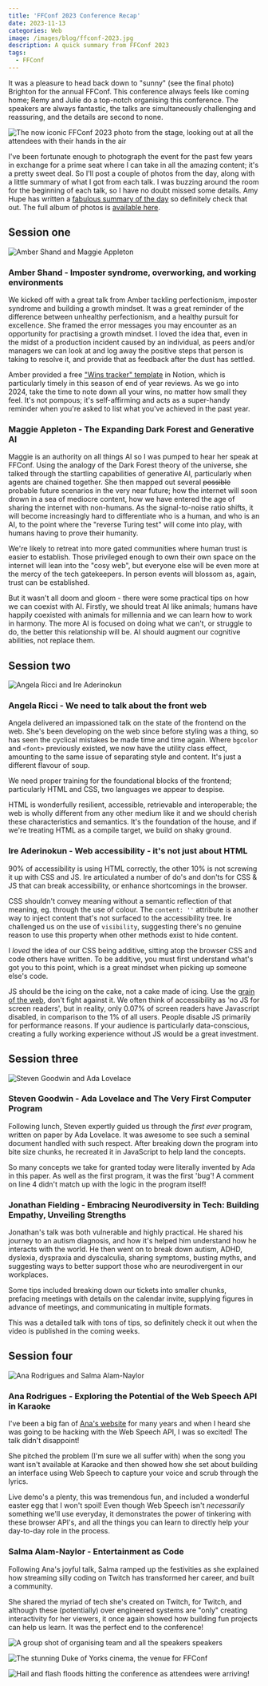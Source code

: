 ```yaml
---
title: 'FFConf 2023 Conference Recap'
date: 2023-11-13
categories: Web
image: /images/blog/ffconf-2023.jpg
description: A quick summary from FFConf 2023
tags:
  - FFConf
---
```


It was a pleasure to head back down to "sunny" (see the final photo) Brighton for the annual FFConf. This conference always feels like coming home; Remy and Julie do a top-notch organising this conference. The speakers are always fantastic, the talks are simultaneously challenging and reassuring, and the details are second to none.

![The now iconic FFConf 2023 photo from the stage, looking out at all the attendees with their hands in the air](/images/blog/ffconf-2023.jpg)

I've been fortunate enough to photograph the event for the past few years in exchange for a prime seat where I can take in all the amazing content; it's a pretty sweet deal. So I'll post a couple of photos from the day, along with a little summary of what I got from each talk. I was buzzing around the room for the beginning of each talk, so I have no doubt missed some details. Amy Hupe has written a [fabulous summary of the day](https://amyhupe.co.uk/articles/ffconf-2023/) so definitely check that out. The full album of photos is [available here](https://www.flickr.com/photos/remysharp/albums/72177720312654713).

## Session one

![Amber Shand and Maggie Appleton](/images/blog/ffconf-session-1.jpg)

### Amber Shand - Imposter syndrome, overworking, and working environments

We kicked off with a great talk from Amber tackling perfectionism, imposter syndrome and building a growth mindset. It was a great reminder of the difference between unhealthy perfectionism, and a healthy pursuit for excellence. She framed the error messages you may encounter as an opportunity for practising a growth mindset. I loved the idea that, even in the midst of a production incident caused by an individual, as peers and/or managers we can look at and log away the positive steps that person is taking to resolve it, and provide that as feedback after the dust has settled.

Amber provided a free ["Wins tracker" template](https://sage-skunk-dbd.notion.site/bb55dc78e44648aca177075c51f2a263?v=f55eb2fb86de451a8dc1d77209007d97) in Notion, which is particularly timely in this season of end of year reviews. As we go into 2024, take the time to note down all your wins, no matter how small they feel. It's not pompous; it's self-affirming and acts as a super-handy reminder when you're asked to list what you've achieved in the past year.


### Maggie Appleton - The Expanding Dark Forest and Generative AI

Maggie is an authority on all things AI so I was pumped to hear her speak at FFConf. Using the analogy of the Dark Forest theory of the universe, she talked through the startling capabilities of generative AI, particularly when agents are chained together. She then mapped out several ~~possible~~ probable future scenarios in the very near future; how the internet will soon drown in a sea of mediocre content, how we have entered the age of sharing the internet with non-humans. As the signal-to-noise ratio shifts, it will become increasingly hard to differentiate who is a human, and who is an AI, to the point where the "reverse Turing test" will come into play, with humans having to prove their humanity.

We're likely to retreat into more gated communities where human trust is easier to establish. Those privileged enough to own their own space on the internet will lean into the "cosy web", but everyone else will be even more at the mercy of the tech gatekeepers. In person events will blossom as, again, trust can be established.

But it wasn't all doom and gloom - there were some practical tips on how we can coexist with AI. Firstly, we should treat AI like animals; humans have happily coexisted with animals for millennia and we can learn how to work in harmony. The more AI is focused on doing what we can't, or struggle to do, the better this relationship will be. AI should augment our cognitive abilities, not replace them. 

## Session two

![Angela Ricci and Ire Aderinokun](/images/blog/ffconf-session-2.jpg)

### Angela Ricci - We need to talk about the front web

Angela delivered an impassioned talk on the state of the frontend on the web. She's been developing on the web since before styling was a thing, so has seen the cyclical mistakes be made time and time again. Where `bgcolor` and `<font>` previously existed, we now have the utility class effect, amounting to the same issue of separating style and content. It's just a different flavour of soup.

We need proper training for the foundational blocks of the frontend; particularly HTML and CSS, two languages we appear to despise.

HTML is wonderfully resilient, accessible, retrievable and interoperable; the web is wholly different from any other medium like it and we should cherish these characteristics and semantics. It's the foundation of the house, and if we're treating HTML as a compile target, we build on shaky ground.

### Ire Aderinokun - Web accessibility - it's not just about HTML

90% of accessibility is using HTML correctly, the other 10% is not screwing it up with CSS and JS. Ire articulated a number of do's and don'ts for CSS & JS that can break accessibility, or enhance shortcomings in the browser.

CSS shouldn't convey meaning without a semantic reflection of that meaning, eg. through the use of colour. The `content: ''` attribute is another way to inject content that's not surfaced to the accessibility tree. Ire challenged us on the use of `visibility`, suggesting there's no genuine reason to use this property when other methods exist to hide content.

I *loved* the idea of our CSS being additive, sitting atop the browser CSS and code others have written. To be additive, you must first understand what's got you to this point, which is a great mindset when picking up someone else's code.

JS should be the icing on the cake, not a cake made of icing. Use the [grain of the web](https://gomakethings.com/the-grain-of-the-web/), don't fight against it. We often think of accessibility as 'no JS for screen readers', but in reality, only 0.07% of screen readers have Javascript disabled, in comparison to the 1% of all users. People disable JS primarily for performance reasons. If your audience is particularly data-conscious, creating a fully working experience without JS would be a great investment.

## Session three

![Steven Goodwin and Ada Lovelace](/images/blog/ffconf-session-3.jpg)

### Steven Goodwin - Ada Lovelace and The Very First Computer Program

Following lunch, Steven expertly guided us through the *first ever* program, written on paper by Ada Lovelace. It was awesome to see such a seminal document handled with such respect. After breaking down the program into bite size chunks, he recreated it in JavaScript to help land the concepts.

So many concepts we take for granted today were literally invented by Ada in this paper. As well as the first program, it was the first 'bug'! A comment on line 4 didn't match up with the logic in the program itself!

### Jonathan Fielding - Embracing Neurodiversity in Tech: Building Empathy, Unveiling Strengths

Jonathan's talk was both vulnerable and highly practical. He shared his journey to an autism diagnosis, and how it's helped him understand how he interacts with the world. He then went on to break down autism, ADHD, dyslexia, dyspraxia and dyscalculia, sharing symptoms, busting myths, and suggesting ways to better support those who are neurodivergent in our workplaces.

Some tips included breaking down our tickets into smaller chunks, prefacing meetings with details on the calendar invite, supplying figures in advance of meetings, and communicating in multiple formats.

This was a detailed talk with tons of tips, so definitely check it out when the video is published in the coming weeks.

## Session four

![Ana Rodrigues and Salma Alam-Naylor](/images/blog/ffconf-session-4.jpg)

### Ana Rodrigues - Exploring the Potential of the Web Speech API in Karaoke

I've been a big fan of [Ana's website](https://ohhelloana.blog/) for many years and when I heard she was going to be hacking with the Web Speech API, I was so excited! The talk didn't disappoint!

She pitched the problem (I'm sure we all suffer with) when the song you want isn't available at Karaoke and then showed how she set about building an interface using Web Speech to capture your voice and scrub through the lyrics.

Live demo's a plenty, this was tremendous fun, and included a wonderful easter egg that I won't spoil! Even though Web Speech isn't *necessarily* something we'll use everyday, it demonstrates the power of tinkering with these browser API's, and all the things you can learn to directly help your day-to-day role in the process.

### Salma Alam-Naylor - Entertainment as Code

Following Ana's joyful talk, Salma ramped up the festivities as she explained how streaming silly coding on Twitch has transformed her career, and built a community.

She shared the myriad of tech she's created on Twitch, for Twitch, and although these (potentially) over engineered systems are "only" creating interactivity for her viewers, it once again showed how building fun projects can help us learn. It was the perfect end to the conference!

![A group shot of organising team and all the speakers speakers](/images/blog/ffconf-2023-organisers.jpg)

![The stunning Duke of Yorks cinema, the venue for FFConf](/images/blog/ffconf-2023-duke-of-yorks.jpg)

![Hail and flash floods hitting the conference as attendees were arriving!](/images/blog/ffconf-2023-flood.jpg)


